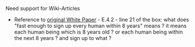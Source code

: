 Need support for Wiki-Articles

* Reference to [original White Paper]() - E.4.2 - line 21 of the box: what does "fast enough to sign up every human within 8 years" means ? it means each human being which is 8 years old ? or each human being within the next 8 years ? and sign up to what ? 